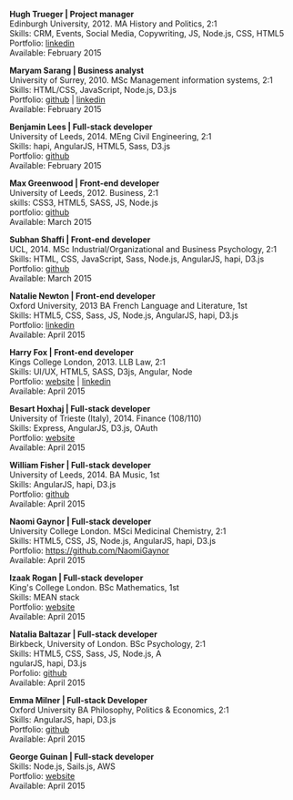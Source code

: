 
**Hugh Trueger | Project manager**      
Edinburgh University, 2012.	MA History and Politics, 2:1    
Skills: CRM, Events, Social Media, Copywriting, JS, Node.js, CSS, HTML5    
Portfolio: <a href="https://ww.linkedin.com/pub/hugh-trueger/1a/696/8a8">linkedin</a>    
Available: February 2015    

**Maryam Sarang | Business analyst**    
University of Surrey, 2010.	MSc Management information systems, 2:1    
Skills: HTML/CSS, JavaScript, Node.js, D3.js    
Portfolio:  <a href="https://github.com/maryams">github</a> | <a href="https://uk.linkedin.com/pub/maryam-sarang/33/445/8b0">linkedin</a>    
Available: February 2015    

**Benjamin Lees	| Full-stack developer**    
University of Leeds, 2014.	MEng Civil Engineering, 2:1    
Skills: hapi, AngularJS, HTML5, Sass, D3.js    
Portfolio:   <a href="https://github.com/benjaminlees">github</a>    
Available: February 2015    

**Max Greenwood	| Front-end developer**    
University of Leeds, 2012.	Business, 2:1    
skills: CSS3, HTML5, SASS, JS, Node.js    
portfolio:  <a href="https://github.com/90max">github</a>   
Available: March 2015   

**Subhan Shaffi	| Front-end developer**    
UCL, 2014.	MSc Industrial/Organizational and Business Psychology, 2:1    
Skills: HTML, CSS, JavaScript, Sass, Node.js, AngularJS, hapi, D3.js    
Portfolio:  <a href="https://github.com/Subhan786">github</a>    
Available: March 2015    

**Natalie Newton |	Front-end developer**    
Oxford University, 2013	BA French Language and Literature, 1st    
Skills: HTML5, CSS, Sass, JS, Node.js, AngularJS, hapi, D3.js    
Portfolio:  <a href="https://www.linkedin.com/pub/natalie-newton/57/574/83a">linkedin</a>    
Available: April 2015    

**Harry Fox |	Front-end developer**    
Kings College London, 2013.	LLB Law, 2:1    
Skills: UI/UX, HTML5, SASS, D3js, Angular, Node    
Portfolio:  <a href="http://harryfox.me">website</a> | <a href="https://uk.linkedin.com/pub/harry-fox/90/632/7b8/">linkedin</a>    
Available: April 2015    

**Besart Hoxhaj	| Full-stack developer**    
University of Trieste (Italy), 2014.	Finance (108/110)    
Skills: Express, AngularJS, D3.js, OAuth    
Portfolio: <a href="http://www.bteamfc.co.uk">website</a>    
Available: April 2015    

**William Fisher |	Full-stack developer**    
University of Leeds, 2014.	BA Music, 1st    
Skills: AngularJS, hapi, D3.js    
Portfolio: <a href="https://github.com/FilWisher">github</a>    
Available: April 2015    

**Naomi Gaynor |	Full-stack developer**    
University College London.	MSci Medicinal Chemistry, 2:1    
Skills: HTML5, CSS, JS, Node.js, AngularJS, hapi, D3.js    
Portfolio: <a href="">https://github.com/NaomiGaynor    
Available: April 2015    

**Izaak Rogan |	Full-stack developer**    
King's College London.	BSc Mathematics, 1st    
Skills: MEAN stack    
Portfolio: <a href="http://www.bteamfc.co.uk">website</a>    
Available: April 2015    

**Natalia Baltazar |	Full-stack developer**    
Birkbeck, University of London.	BSc Psychology, 2:1    
Skills: HTML5, CSS, Sass, JS, Node.js, A    
ngularJS, hapi, D3.js    
Porfolio: <a href="https://github.com/NataliaLKB">github</a>    
Available: April 2015    

**Emma Milner |	Full-stack Developer**    
Oxford University	BA Philosophy, Politics & Economics, 2:1    
Skills: AngularJS, hapi, D3.js    
Portfolio: <a href="https://github.com/tsop14">github</a>    
Available: April 2015    

**George Guinan	| Full-stack developer**    
Skills: Node.js, Sails.js, AWS    
Portfolio: <a href="http://www.bteamfc.co.uk">website</a>    
Available: April 2015    

